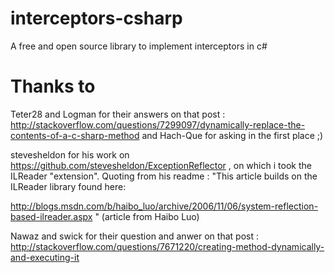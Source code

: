 # interceptors-csharp
A free and open source library to implement interceptors in c#

# Thanks to
Teter28 and Logman for their answers on that post : http://stackoverflow.com/questions/7299097/dynamically-replace-the-contents-of-a-c-sharp-method and Hach-Que for asking in the first place ;)

stevesheldon for his work on https://github.com/stevesheldon/ExceptionReflector , on which i took the ILReader "extension".
Quoting from his readme : 
"This article builds on the ILReader library found here:

http://blogs.msdn.com/b/haibo_luo/archive/2006/11/06/system-reflection-based-ilreader.aspx " (article from Haibo Luo)

Nawaz and swick for their question and anwer on that post : http://stackoverflow.com/questions/7671220/creating-method-dynamically-and-executing-it
